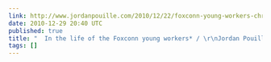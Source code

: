 ```yaml
---
link: http://www.jordanpouille.com/2010/12/22/foxconn-young-workers-christmas/
date: 2010-12-29 20:40 UTC
published: true
title: "  In the life of the Foxconn young workers* / \r\nJordan Pouille"
tags: []
---
```



